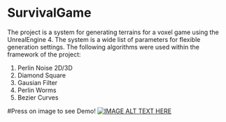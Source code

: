 # SurvivalGame
The project is a system for generating terrains for a voxel game using the UnrealEngine 4.
The system is a wide list of parameters for flexible generation settings.
The following algorithms were used within the framework of the project:

1. Perlin Noise 2D/3D
2. Diamond Square
3. Gausian Filter
4. Perlin Worms
5. Bezier Curves


#Press on image to see Demo!
[![IMAGE ALT TEXT HERE](https://img.youtube.com/vi/vyDTDbUEysk/0.jpg)](https://www.youtube.com/watch?v=vyDTDbUEysk)
